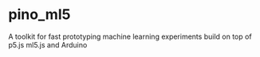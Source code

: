 # pino_ml5
A toolkit for fast prototyping machine learning experiments build on top of p5.js ml5.js and Arduino 
